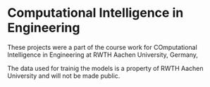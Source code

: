 # Computational Intelligence in Engineering

These projects were a part of the course work for COmputational Intelligence in Engineering at RWTH Aachen University, Germany,

The data used for trainig the models is a property of RWTH Aachen University and will not be made public.
